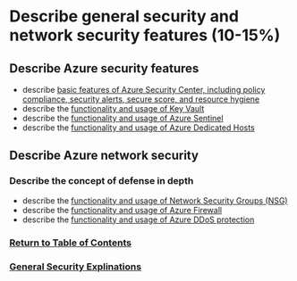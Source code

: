 # Describe general security and network security features (10-15%)

## Describe Azure security features
* describe [basic features of Azure Security Center, including policy compliance, security alerts, secure score, and resource hygiene](https://www.youtube.com/watch?v=tyztKP9rszU)
* describe the [functionality and usage of Key Vault](https://www.youtube.com/watch?v=AA3yYg9Zq9w)
* describe the [functionality and usage of Azure Sentinel](https://www.youtube.com/watch?v=XXZp6LQZSJU)
* describe the [functionality and usage of Azure Dedicated Hosts](https://www.youtube.com/watch?v=_GKsRh8r0sI)

## Describe Azure network security
### Describe the concept of defense in depth
* describe the [functionality and usage of Network Security Groups (NSG)](https://www.youtube.com/watch?v=w8H5fWBHddA)
* describe the [functionality and usage of Azure Firewall](https://www.youtube.com/watch?v=VIEaz869njk)
* describe the [functionality and usage of Azure DDoS protection](https://www.youtube.com/watch?v=MUVFMF9DgM0)

### [Return to Table of Contents](/README.md)
### [General Security Explinations](/4-General-Security/sec4.md)